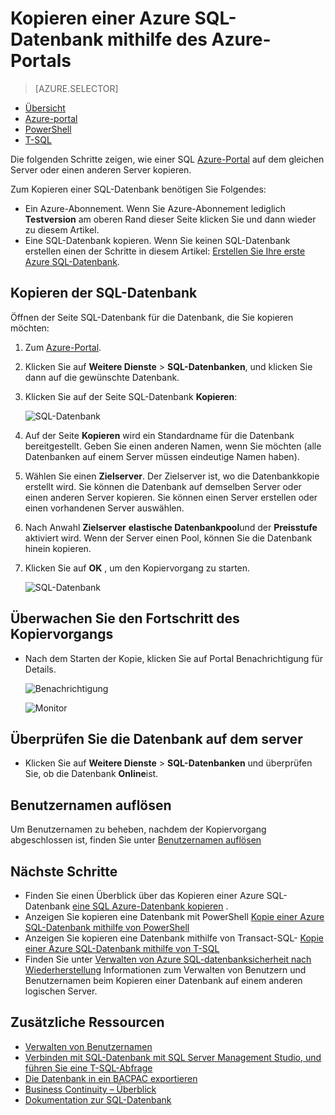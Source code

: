 <properties
    pageTitle="Kopieren eine SQL Azure-Datenbank mithilfe des Azure-Portals | Microsoft Azure"
    description="Erstellen Sie eine Kopie einer SQL Azure-Datenbank"
    services="sql-database"
    documentationCenter=""
    authors="stevestein"
    manager="jhubbard"
    editor=""/>

<tags
    ms.service="sql-database"
    ms.devlang="NA"
    ms.date="09/19/2016"
    ms.author="sstein"
    ms.workload="data-management"
    ms.topic="article"
    ms.tgt_pltfrm="NA"/>



# <a name="copy-an-azure-sql-database-using-the-azure-portal"></a>Kopieren einer Azure SQL-Datenbank mithilfe des Azure-Portals

> [AZURE.SELECTOR]
- [Übersicht](sql-database-copy.md)
- [Azure-portal](sql-database-copy-portal.md)
- [PowerShell](sql-database-copy-powershell.md)
- [T-SQL](sql-database-copy-transact-sql.md)

Die folgenden Schritte zeigen, wie einer SQL [Azure-Portal](https://portal.azure.com) auf dem gleichen Server oder einen anderen Server kopieren.

Zum Kopieren einer SQL-Datenbank benötigen Sie Folgendes:

- Ein Azure-Abonnement. Wenn Sie Azure-Abonnement lediglich **Testversion** am oberen Rand dieser Seite klicken Sie und dann wieder zu diesem Artikel.
- Eine SQL-Datenbank kopieren. Wenn Sie keinen SQL-Datenbank erstellen einen der Schritte in diesem Artikel: [Erstellen Sie Ihre erste Azure SQL-Datenbank](sql-database-get-started.md).


## <a name="copy-your-sql-database"></a>Kopieren der SQL-Datenbank

Öffnen der Seite SQL-Datenbank für die Datenbank, die Sie kopieren möchten:

1.  Zum [Azure-Portal](https://portal.azure.com).
2.  Klicken Sie auf **Weitere Dienste** > **SQL-Datenbanken**, und klicken Sie dann auf die gewünschte Datenbank.
3.  Klicken Sie auf der Seite SQL-Datenbank **Kopieren**:

    ![SQL-Datenbank](./media/sql-database-copy-portal/sql-database-copy.png)

1.  Auf der Seite **Kopieren** wird ein Standardname für die Datenbank bereitgestellt. Geben Sie einen anderen Namen, wenn Sie möchten (alle Datenbanken auf einem Server müssen eindeutige Namen haben).
2.  Wählen Sie einen **Zielserver**. Der Zielserver ist, wo die Datenbankkopie erstellt wird. Sie können die Datenbank auf demselben Server oder einen anderen Server kopieren. Sie können einen Server erstellen oder einen vorhandenen Server auswählen. 
3.  Nach Anwahl **Zielserver** **elastische Datenbankpool**und der **Preisstufe** aktiviert wird. Wenn der Server einen Pool, können Sie die Datenbank hinein kopieren.
3.  Klicken Sie auf **OK** , um den Kopiervorgang zu starten.

    ![SQL-Datenbank](./media/sql-database-copy-portal/copy-page.png)


## <a name="monitor-the-progress-of-the-copy-operation"></a>Überwachen Sie den Fortschritt des Kopiervorgangs

- Nach dem Starten der Kopie, klicken Sie auf Portal Benachrichtigung für Details.

    ![Benachrichtigung][3]
 
    ![Monitor][4]


## <a name="verify-the-database-is-live-on-the-server"></a>Überprüfen Sie die Datenbank auf dem server

- Klicken Sie auf **Weitere Dienste** > **SQL-Datenbanken** und überprüfen Sie, ob die Datenbank **Online**ist.


## <a name="resolve-logins"></a>Benutzernamen auflösen

Um Benutzernamen zu beheben, nachdem der Kopiervorgang abgeschlossen ist, finden Sie unter [Benutzernamen auflösen](sql-database-copy-transact-sql.md#resolve-logins-after-the-copy-operation-completes)


## <a name="next-steps"></a>Nächste Schritte

- Finden Sie einen Überblick über das Kopieren einer Azure SQL-Datenbank [eine SQL Azure-Datenbank kopieren](sql-database-copy.md) .
- Anzeigen Sie kopieren eine Datenbank mit PowerShell [Kopie einer Azure SQL-Datenbank mithilfe von PowerShell](sql-database-copy-powershell.md)
- Anzeigen Sie kopieren eine Datenbank mithilfe von Transact-SQL- [Kopie einer Azure SQL-Datenbank mithilfe von T-SQL](sql-database-copy-transact-sql.md)
- Finden Sie unter [Verwalten von Azure SQL-datenbanksicherheit nach Wiederherstellung](sql-database-geo-replication-security-config.md) Informationen zum Verwalten von Benutzern und Benutzernamen beim Kopieren einer Datenbank auf einem anderen logischen Server.



## <a name="additional-resources"></a>Zusätzliche Ressourcen

- [Verwalten von Benutzernamen](sql-database-manage-logins.md)
- [Verbinden mit SQL-Datenbank mit SQL Server Management Studio, und führen Sie eine T-SQL-Abfrage](sql-database-connect-query-ssms.md)
- [Die Datenbank in ein BACPAC exportieren](sql-database-export.md)
- [Business Continuity – Überblick](sql-database-business-continuity.md)
- [Dokumentation zur SQL-Datenbank](https://azure.microsoft.com/documentation/services/sql-database/)




<!--Image references-->
[1]: ./media/sql-database-copy-portal/copy.png
[2]: ./media/sql-database-copy-portal/copy-ok.png
[3]: ./media/sql-database-copy-portal/copy-notification.png
[4]: ./media/sql-database-copy-portal/monitor-copy.png

